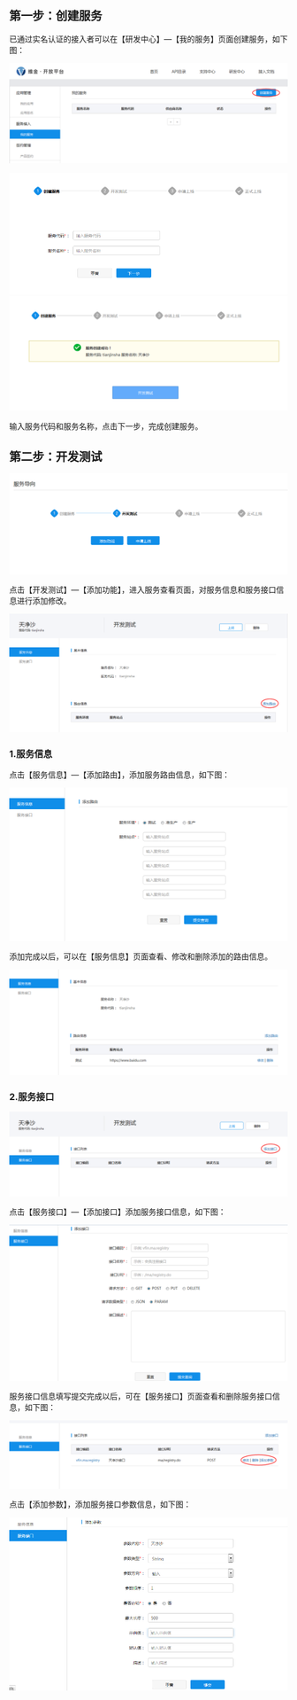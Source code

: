 ## 第一步：创建服务

已通过实名认证的接入者可以在【研发中心】—【我的服务】页面创建服务，如下图：

![](/assets/创建服务.png)

![](/assets/创建服务2.png)![](/assets/创建服务3.png)

输入服务代码和服务名称，点击下一步，完成创建服务。

## 第二步：开发测试

![](/assets/服务添加功能.png)

点击【开发测试】—【添加功能】，进入服务查看页面，对服务信息和服务接口信息进行添加修改。

![](/assets/服务查看.png)

### 1.服务信息

点击【服务信息】—【添加路由】，添加服务路由信息，如下图：

![](/assets/服务路由信息.png)

添加完成以后，可以在【服务信息】页面查看、修改和删除添加的路由信息。

![](/assets/服务路由修改.png)

### 2.服务接口

![](/assets/服务接口.png)

点击【服务接口】—【添加接口】添加服务接口信息，如下图：

![](/assets/服务接口添加2.png)

服务接口信息填写提交完成以后，可在【服务接口】页面查看和删除服务接口信息，如下图：

![](/assets/服务接口查看.png)

点击【添加参数】，添加服务接口参数信息，如下图：

![](/assets/服务接口参数添加.png)

